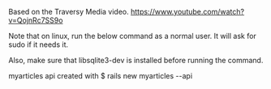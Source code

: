 Based on the Traversy Media video.  https://www.youtube.com/watch?v=QojnRc7SS9o

Note that on linux, run the below command as a normal user.  It will ask for sudo if it needs it.

Also, make sure that libsqlite3-dev is installed before running the command.

myarticles api created with
    $ rails new myarticles --api
